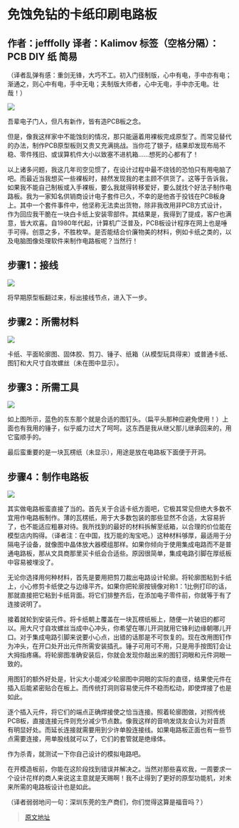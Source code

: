 # 免蚀免钻的卡纸印刷电路板
作者：jefffolly 译者：Kalimov
标签（空格分隔）： PCB DIY 纸 简易
---

（译者乱弹有感：重剑无锋，大巧不工。初入门径制版，心中有电，手中亦有电；渐通之，则心中有电，手中无电；夫制版大师者，心中无电，手中亦无电。壮哉！）

![]( http://doask.qiniudn.com/PaperPCB1.jpg)

吾辈电子门人，但凡有新作，皆有造PCB板之念。

但是，像我这样家中不能蚀刻的情况，那只能逼着用裸板完成原型了。而常见替代的办法，制作PCB原型板则又贵又充满挑战。当你花了银子，结果却发现布局不稳、零件残旧、或误算机件大小以致塞不进机箱……想死的心都有了！

以上诸多问题，我这几年司空见惯了，在设计过程中最不烧钱的恐怕只有用电脑了吧。而最近当我想买一些裸板时，赫然发现我的老主顾不供货了。这等于告诉我，如果我不能自己制板或入手裸板，要么我就得转移爱好，要么就找个好法子制作电路板。我为一家知名供销商设计电子套件已久，不幸的是他吝于投钱在PCB板身上。其中一个套件事件中，他坚称无法卖出货物，除非我改用非PCB方式设计，作为回应我干脆在一块白卡纸上安装零部件。其结果是，我得到了提成，客户也满意，皆大欢喜。自1980年代起，计算机广泛普及，PCB板设计程序在网上也是唾手可得。创意之多，不胜枚举。是否能结合价廉物美的材料，例如卡纸之类的，以及电脑图像处理软件来制作电路板呢？当然行！

## 步骤1：接线

![]( http://doask.qiniudn.com/PaperPCB2.jpg)

将早期原型板翻过来，标出接线节点，进入下一步。

## 步骤2：所需材料

![]( http://doask.qiniudn.com/PaperPCB3.jpg)

卡纸、平面轮廓图、固体胶、剪刀、锤子、纸箱（从模型玩具得来）或普通卡纸、图钉和大尺寸自攻螺丝（未在图中显示）。

## 步骤3：所需工具

![]( http://doask.qiniudn.com/PaperPCB4.jpg)

如上图所示，蓝色的东东那个就是合适的图钉头。（扁平头那种应避免使用！）上面也有我用的锤子，似乎威力过大了呵呵。这东西是我从继父那儿继承回来的，用它蛮顺手的。

最后蛮重要的是一块瓦楞纸（未显示），用途是放在电路板下面便于开洞。

## 步骤4：制作电路板

![]( http://doask.qiniudn.com/PaperPCB5.jpg)

其实做电路板蛮直接了当的。首先关于合适卡纸方面吧，它极其常见但绝大多数不宜用作电路板制作。薄的瓦楞纸，用于大多数包装的那些显然不合适，太容易折了，也不能适应粗暴对待。我所找到的最好的材料拆解至纸箱，以合理的价位能在模型店内购得。（译者注：在中国，找万能的淘宝吧。）这种材料够厚，最适用于分隔电子设备，就像图中晶体放大器模组那样。如果你倾向于使用集成电路而不是普通电路板，那从文具商那里买卡纸会合适些。原因很简单，集成电路引脚在厚纸板中容易被埋没了。

无论你选择用何种材料，首先是要用把剪刀裁出电路设计轮廓。将轮廓图粘到卡纸上，小心修剪卡纸使之与边缘平齐。如果你把轮廓按镜像对称1：1比例打印的话，那就直接把它粘到卡纸背面。将它们排整齐后，在添加电子零件前，你就等于有了连接说明了。

接着就轮到安装元件。将卡纸朝上覆盖在一块瓦楞纸板上，随便一片破旧的都可以。用大尺寸自攻螺丝当成中心冲头，你希望在哪儿开洞就用它锋利边缘朝哪儿开口。对于集成电路引脚来说要小心点，出错的话那是不可恢复的。现在改用图钉作为冲头，在开口处开出元件所需安装插孔。锤子可用可不用，只是用手按图钉会让大拇指疼痛。将轮廓图准确安装后，你就会发现你敲出来的图钉洞眼和元件洞眼一致的。

用图钉的额外好处是，针尖大小能减少轮廓图中洞眼的实际的直径，结果使元件在插入后能紧密贴合在板上。而传统打洞则容易使元件不稳而松动，即使焊接了也是如此。

逐个插入元件，将它们的端点正确焊接使之恰当连接。照着轮廓图做，对照传统PCB板，直接连接元件则充分减少节点数。像我这样的音响发烧友会认为对音质有明显好处。而延长连接就需要用到少许单股连接线。如果电路板正面也有一些节点需要连接，用单股线就可以了，它们的套管就是绝缘体。

作为杀青，就测试一下你自己设计的模拟电路吧。

在开模造板前，你能在这阶段找到错误并解决之。当然对那些喜欢我，一周要求一个设计花样的商人来说这主意就是天赐啊！我不止得到了更好的原型功能机，对未来所需的电路板设计也是如此。

（译者弱弱地问一句：深圳东莞的生产商们，你们觉得这算是福音吗？）

>[原文地址]( http://www.instructables.com/id/Chemical-and-drilling-free-card-PCBs/?ALLSTEPS)

